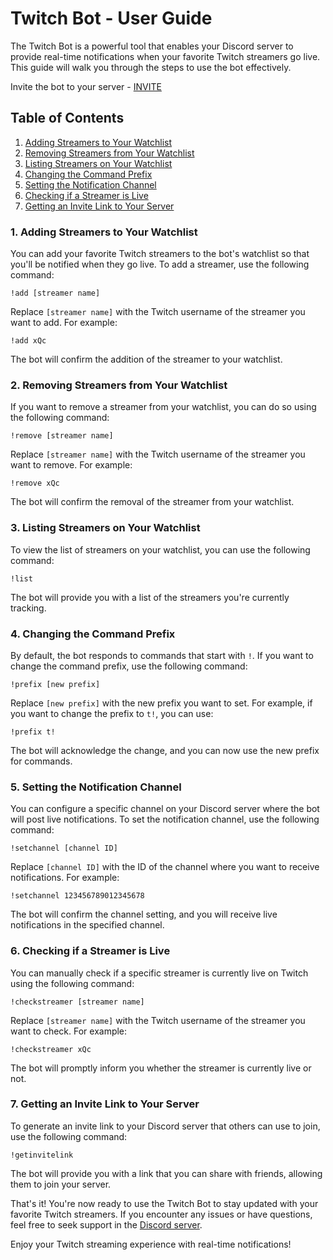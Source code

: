 # Twitch Bot - User Guide

The Twitch Bot is a powerful tool that enables your Discord server to provide real-time notifications when your favorite Twitch streamers go live. This guide will walk you through the steps to use the bot effectively.

Invite the bot to your server - [INVITE](https://discord.com/api/oauth2/authorize?client_id=1003423081123033108&redirect_uri=https%3A%2F%2Ftwitchlive.13thomasbot.repl.co%2Fauth%2Fcallback&response_type=code&scope=identify%20guilds)

## Table of Contents

1. [Adding Streamers to Your Watchlist](#adding-streamers-to-your-watchlist)
2. [Removing Streamers from Your Watchlist](#removing-streamers-from-your-watchlist)
3. [Listing Streamers on Your Watchlist](#listing-streamers-on-your-watchlist)
4. [Changing the Command Prefix](#changing-the-command-prefix)
5. [Setting the Notification Channel](#setting-the-notification-channel)
6. [Checking if a Streamer is Live](#checking-if-a-streamer-is-live)
7. [Getting an Invite Link to Your Server](#getting-an-invite-link-to-your-server)

### 1. Adding Streamers to Your Watchlist

You can add your favorite Twitch streamers to the bot's watchlist so that you'll be notified when they go live. To add a streamer, use the following command:

```
!add [streamer name]
```

Replace `[streamer name]` with the Twitch username of the streamer you want to add. For example:

```
!add xQc
```

The bot will confirm the addition of the streamer to your watchlist.

### 2. Removing Streamers from Your Watchlist

If you want to remove a streamer from your watchlist, you can do so using the following command:

```
!remove [streamer name]
```

Replace `[streamer name]` with the Twitch username of the streamer you want to remove. For example:

```
!remove xQc
```

The bot will confirm the removal of the streamer from your watchlist.

### 3. Listing Streamers on Your Watchlist

To view the list of streamers on your watchlist, you can use the following command:

```
!list
```

The bot will provide you with a list of the streamers you're currently tracking.

### 4. Changing the Command Prefix

By default, the bot responds to commands that start with `!`. If you want to change the command prefix, use the following command:

```
!prefix [new prefix]
```

Replace `[new prefix]` with the new prefix you want to set. For example, if you want to change the prefix to `t!`, you can use:

```
!prefix t!
```

The bot will acknowledge the change, and you can now use the new prefix for commands.

### 5. Setting the Notification Channel

You can configure a specific channel on your Discord server where the bot will post live notifications. To set the notification channel, use the following command:

```
!setchannel [channel ID]
```

Replace `[channel ID]` with the ID of the channel where you want to receive notifications. For example:

```
!setchannel 123456789012345678
```

The bot will confirm the channel setting, and you will receive live notifications in the specified channel.

### 6. Checking if a Streamer is Live

You can manually check if a specific streamer is currently live on Twitch using the following command:

```
!checkstreamer [streamer name]
```

Replace `[streamer name]` with the Twitch username of the streamer you want to check. For example:

```
!checkstreamer xQc
```

The bot will promptly inform you whether the streamer is currently live or not.

### 7. Getting an Invite Link to Your Server

To generate an invite link to your Discord server that others can use to join, use the following command:

```
!getinvitelink
```

The bot will provide you with a link that you can share with friends, allowing them to join your server.

That's it! You're now ready to use the Twitch Bot to stay updated with your favorite Twitch streamers. If you encounter any issues or have questions, feel free to seek support in the [Discord server](https://discord.gg/pNGm9DHcuG).

Enjoy your Twitch streaming experience with real-time notifications!
